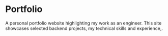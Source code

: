 # Portfolio
A personal portfolio website highlighting my work as an engineer. This site showcases selected backend projects, my technical skills and experience,.
